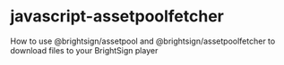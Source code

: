 # javascript-assetpoolfetcher
How to use @brightsign/assetpool and @brightsign/assetpoolfetcher to download files to your BrightSign player
